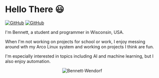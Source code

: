 # Hello There 😃

[![GitHub](https://img.shields.io/badge/-GitHub-informational?style=flat-square&logo=github&logoColor=white&colorB=616161&labelColor=black)](https://github.com/bennett-wendorf)
[![GitHub](https://img.shields.io/badge/-LinkedIn-informational?style=flat-square&logo=linkedin&logoColor=0072b1&colorB=616161&labelColor=black)]([https://github.com/cwendorf](https://www.linkedin.com/in/bennett-wendorf/))

I'm Bennett, a student and programmer in Wisconsin, USA.

When I'm not working on projects for school or work, I enjoy messing around wth my Arco Linux system and working on projects I think are fun.

I'm especially interested in topics including AI and machine learning, but I also enjoy automation.

<p align="center"> <img src="https://github-readme-stats.vercel.app/api?username=bennett-wendorf&show_icons=true&theme=city_lights&count_private=true" alt="Bennett-Wendorf" />

<!--
**Bennett-Wendorf/Bennett-Wendorf** is a ✨ _special_ ✨ repository because its `README.md` (this file) appears on your GitHub profile.

Here are some ideas to get you started:

- 🔭 I’m currently working on ...
- 🌱 I’m currently learning ...
- 👯 I’m looking to collaborate on ...
- 🤔 I’m looking for help with ...
- 💬 Ask me about ...
- 📫 How to reach me: ...
- 😄 Pronouns: ...
- ⚡ Fun fact: ...
-->

